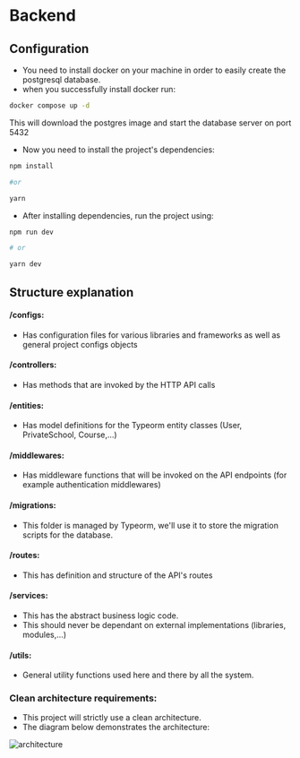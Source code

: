 # Backend

## Configuration

- You need to install docker on your machine in order to easily create the postgresql database.
- when you successfully install docker run:

```bash
docker compose up -d
```

This will download the postgres image and start the database server on port 5432

- Now you need to install the project's dependencies:
  
```bash
npm install

#or

yarn
```
- After installing dependencies, run the project using:
```bash
npm run dev

# or

yarn dev
```

## Structure explanation

#### /configs:

- Has configuration files for various libraries and frameworks as well as general project configs objects

#### /controllers:

- Has methods that are invoked by the HTTP API calls

#### /entities:

- Has model definitions for the Typeorm entity classes (User, PrivateSchool, Course,...)

#### /middlewares:

- Has middleware functions that will be invoked on the API endpoints (for example authentication middlewares)

#### /migrations:

- This folder is managed by Typeorm, we'll use it to store the migration scripts for the database.

#### /routes:

- This has definition and structure of the API's routes

#### /services:

- This has the abstract business logic code.
- This should never be dependant on external implementations (libraries, modules,...)

#### /utils:

- General utility functions used here and there by all the system.

### Clean architecture requirements:

- This project will strictly use a clean architecture.
- The diagram below demonstrates the architecture:

![architecture](https://cdn.discordapp.com/attachments/975876776318361681/1095516064936370218/Untitled_Diagram.jpg)
